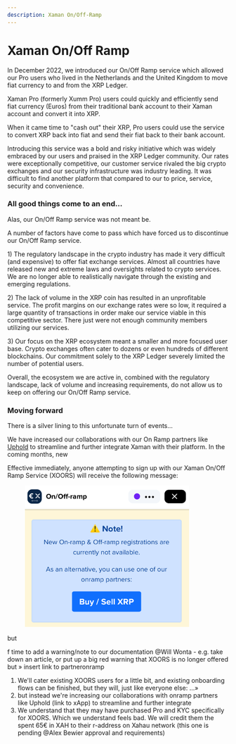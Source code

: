 ```yaml
---
description: Xaman On/Off-Ramp
---
```


# Xaman On/Off Ramp

In December 2022, we introduced our On/Off Ramp service which allowed our Pro users who lived in  the Netherlands and the United Kingdom to move fiat currency to and from the XRP Ledger.

Xaman Pro (formerly Xumm Pro) users could quickly and efficiently send fiat currency (Euros) from their traditional bank account to their Xaman account and convert it into XRP.

When it came time to "cash out" their XRP, Pro users could use the service to convert XRP back into fiat and send their fiat back to their bank account.

Introducing this service was a bold and risky initiative which was widely embraced by our users and praised in the XRP Ledger community. Our rates were exceptionally competitive, our customer service rivaled the big crypto exchanges and our security infrastructure was industry leading. It was difficult to find another platform that compared to our to price, service, security and convenience.&#x20;

### All good things come to an end...

Alas, our On/Off Ramp service was not meant be.

A number of factors have come to pass which have forced us to discontinue our On/Off Ramp service.

1\) The regulatory landscape in the crypto industry has made it very difficult (and expensive) to offer fiat exchange services. Almost all countries have released new and extreme laws and oversights related to crypto services. We are no longer able to realistically navigate through the existing and emerging regulations.

2\) The lack of volume in the XRP coin has resulted in an unprofitable service. The profit margins on our exchange rates were so low, it required a large quantity of transactions in order make our service viable in this competitive sector. There just were not enough community members utilizing our services.

&#x20;3\) Our focus on the XRP ecosystem meant a smaller and more focused user base. Crypto exchanges often cater to dozens or even hundreds of different blockchains. Our commitment solely to the XRP Ledger severely limited the number of potential users.&#x20;

Overall, the ecosystem we are active in, combined with the regulatory landscape, lack of volume and  increasing requirements, do not allow us to keep on offering our On/Off Ramp service.

### Moving forward

There is a silver lining to this unfortunate turn of events...

We have increased our collaborations with our On Ramp partners like [Uphold](https://buy-sell-xrp.xumm.app/) to streamline and further integrate Xaman with their platform. In the coming months, new&#x20;



Effective immediately, anyone attempting to sign up with our Xaman On/Off Ramp Service (XOORS) will receive the following message:



<figure><img src="../../.gitbook/assets/on-off ramp service - Canel.png" alt=""><figcaption></figcaption></figure>

but&#x20;

&#x20;f time to add a warning/note to our documentation @Will Wonta - e.g. take down an article, or put up a big red warning that XOORS is no longer offered but » insert link to partneronramp

1. We'll cater existing XOORS users for a little bit, and existing onboarding flows can be finished, but they will, just like everyone else: ...»
2. &#x20;but instead we're increasing our collaborations with onramp partners like Uphold (link to xApp) to streamline and further integrate
3. We understand that they may have purchased Pro and KYC specifically for XOORS. Which we understand feels bad. We will credit them the spent 65€ in XAH to their r-address on Xahau network (this one is pending @Alex Bewier approval and requirements)

